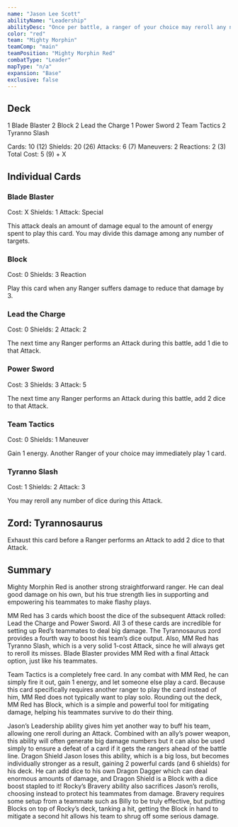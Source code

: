 ```yaml
---
name: "Jason Lee Scott"
abilityName: "Leadership"
abilityDesc: "Once per battle, a ranger of your choice may reroll any number of dice during an attack."
color: "red"
team: "Mighty Morphin"
teamComp: "main"
teamPosition: "Mighty Morphin Red"
combatType: "Leader"
mapType: "n/a"
expansion: "Base"
exclusive: false
---
```


## Deck

1 Blade Blaster 2 Block 2 Lead the Charge 1 Power Sword 2 Team Tactics 2 Tyranno Slash

Cards: 10 (12) Shields: 20 (26) Attacks: 6 (7) Maneuvers: 2 Reactions: 2 (3) Total Cost: 5 (9) + X

## Individual Cards

### Blade Blaster

Cost: X Shields: 1 Attack: Special

This attack deals an amount of damage equal to the amount of energy spent to play this card. You may divide this damage among any number of targets.

### Block

Cost: 0 Shields: 3 Reaction

Play this card when any Ranger suffers damage to reduce that damage by 3.

### Lead the Charge

Cost: 0 Shields: 2 Attack: 2

The next time any Ranger performs an Attack during this battle, add 1 die to that Attack.

### Power Sword

Cost: 3 Shields: 3 Attack: 5

The next time any Ranger performs an Attack during this battle, add 2 dice to that Attack.

### Team Tactics

Cost: 0 Shields: 1 Maneuver

Gain 1 energy. Another Ranger of your choice may immediately play 1 card.

### Tyranno Slash

Cost: 1 Shields: 2 Attack: 3

You may reroll any number of dice during this Attack.

## Zord: Tyrannosaurus

Exhaust this card before a Ranger performs an Attack to add 2 dice to that Attack.

## Summary

Mighty Morphin Red is another strong straightforward ranger. He can deal good damage on his own, but his true strength lies in supporting and empowering his teammates to make flashy plays.

MM Red has 3 cards which boost the dice of the subsequent Attack rolled: Lead the Charge and Power Sword. All 3 of these cards are incredible for setting up Red’s teammates to deal big damage. The Tyrannosaurus zord provides a fourth way to boost his team’s dice output. Also, MM Red has Tyranno Slash, which is a very solid 1-cost Attack, since he will always get to reroll its misses. Blade Blaster provides MM Red with a final Attack option, just like his teammates.

Team Tactics is a completely free card. In any combat with MM Red, he can simply fire it out, gain 1 energy, and let someone else play a card. Because this card specifically requires another ranger to play the card instead of him, MM Red does not typically want to play solo. Rounding out the deck, MM Red has Block, which is a simple and powerful tool for mitigating damage, helping his teammates survive to do their thing.

Jason’s Leadership ability gives him yet another way to buff his team, allowing one reroll during an Attack. Combined with an ally’s power weapon, this ability will often generate big damage numbers but it can also be used simply to ensure a defeat of a card if it gets the rangers ahead of the battle line. Dragon Shield Jason loses this ability, which is a big loss, but becomes individually stronger as a result, gaining 2 powerful cards (and 6 shields) for his deck. He can add dice to his own Dragon Dagger which can deal enormous amounts of damage, and Dragon Shield is a Block with a dice boost stapled to it! Rocky’s Bravery ability also sacrifices Jason’s rerolls, choosing instead to protect his teammates from damage. Bravery requires some setup from a teammate such as Billy to be truly effective, but putting Blocks on top of Rocky’s deck, tanking a hit, getting the Block in hand to mitigate a second hit allows his team to shrug off some serious damage.

<!--stackedit_data:
eyJoaXN0b3J5IjpbMTIxNzg2OTAyNSwtMTkyODY1ODE5MV19
-->

